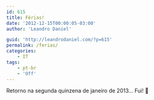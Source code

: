 ```yaml
---
id: 615
title: Férias!
date: '2012-12-15T00:00:05-03:00'
author: 'Leandro Daniel'

guid: 'http://leandrodaniel.com/?p=615'
permalink: /ferias/
categories:
    - IT
tags:
    - pt-br
    - 'Off'
---
```


Retorno na segunda quinzena de janeiro de 2013… Fui! 🙂
